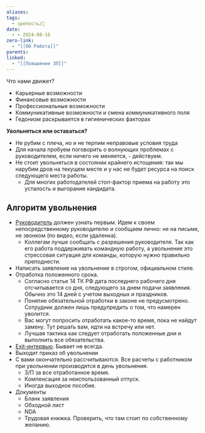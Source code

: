 ```yaml
---
aliases: 
tags:
  - зрелость/🌱
date:
  - - 2024-08-16
zero-link:
  - "[[00 Работа]]"
parents: 
linked:
  - "[[Повышение ЗП]]"
---
```

Что нами движет?
- Карьерные возможности
- Финансовые возможности
- Профессиональные возможности
- Коммуникативные возможности и смена коммуникативного поля
- Гедонизм раскрывается в гигиенических факторах

**Увольняться или оставаться?**
- Не рубим с плеча, но и не терпим неправовые условия труда
- Для начала пробуем поговорить о волнующих проблемах с руководителем, если ничего не меняется, - действуем.
- Не стоит увольняться в состоянии крайнего истощения: так мы нарубим дров на текущем месте и у нас не будет ресурса на поиск следующего места работы.
	- Для многих работодателей стоп-фактор приема на работу это усталость и выгорание кандидата.

## Алгоритм увольнения
- [Руководитель](Руководитель.md) должен узнать первым. Идем к своем непосредственному руководителю и сообщаем лично: не на письме, не звонком (по видео, если удаленка).
	- Коллегам лучше сообщать с разрешения руководителя. Так как его работа поддерживать командную работу, а увольнение это стрессовая ситуация для команды, которую нужно правильно преподнести.
- Написать заявление на увольнение в строгом, официальном стиле.
- Отработка положенного срока.
	- Согласно статье 14 ТК РФ дата последнего рабочего дня отсчитывается со дня, следующего за днем подачи заявления. Обычно это 14 дней с учетом выходных и праздников.
	- Понятие обязательной отработки в законе не предусмотрено. Сотрудник должен лишь предупредить о том, что намерен уволится.
	- Вас могут попросить отработать какое-то время, пока не найдут замену. Тут решать вам, идти на встречу или нет. 
	- Лучшая тактика как следует отработать положенные дни и выполнить все обязательства.
- [Exit-интервью](Exit-интервью.md). Бывает не всегда.
- Выходит приказ об увольнении
- С вами окончательно рассчитываются. Все расчеты с работником при увольнении производятся в день увольнения.
	- З/П за все отработанное время.
	- Компенсация за неиспользованный отпуск.
	- Иногда выходное пособие.
- Документы
	- Бланк заявления
	- Обходной лист
	- NDA
	- Трудовая книжка. Проверить, что там стоит по собственному желанию.
